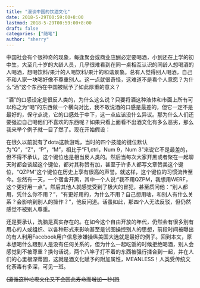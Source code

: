 ```yaml
---
title: "漫谈中国的饮酒文化"
date: 2018-5-29T00:59:00+8:00
lastmod: 2018-5-29T00:59:00+8:00
draft: false
categories: ["随笔"]
author: "sherry"
---
```

中国社会有个很神奇的现象，每逢聚会或商业应酬必定要喝酒，小到还在上学的初中生，大至几十岁的大龄人员，几乎很难看到在同一桌相互认识的同龄人想喝酒的人喝酒，想喝饮料/果汁的人喝饮料/果汁的和谐景象。总有人觉得别人喝酒，自己不和人家一块喝好像不尊重别人。这一点就很奇怪，这难道不是看个人意愿？为什么“酒”这个东西在中国被赋予了如此厚重的意义？

<!--more-->

“酒”的口感设定是很反人类的，为什么这么说？只要将酒这种液体和市面上所有可以称之为“喝”的东西做一个横向对比，我不敢说酒的口感是最差的，但它一定不是最好的，保守点说，它的口感处于中下，这一点应该没什么异议。那为什么人们还要强迫自己喝他们不喜欢的东西呢？如果只看上面看不出酒文化有多么恶劣，那么我来举个例子就一目了然了。现在开始假设：

在很久以前就有了dota这款游戏，当时的四个技能的键位默认为“Q”，“Z”，“P”，“M”，相比于“F1,ctrl，Num 9，Num 3”来说它不是最差的，但不得不承认，这个键位也是相当反人类的。然后当每次大家开黑或者聚在一起聊天时都会谈起这个键位，都对其称赞有加，甚至于许多人都写文章赞美这个键位，“QZPM”这个键位在历史上享有很高的声誉。就这样，这个键位的习惯流传至今。忽然有一天，一个宿舍开黑，其中一个人说:“我不用QZPM，我想用WERF，这个更好用一点”。然后其他人就感觉受到了极大的冒犯，甚至质问他：“别人都用，凭什么你不用？”，“有更好用的，为什么不用？自己想用啥，和别人有什么关系？会影响到别人的操作？”，他反问道。话虽如此，那四个人无法反驳，但仍然感觉不被别人尊重。

还是要承认，洗脑是真实存在的。在如今这个自由开放的年代，仍然会有很多别有用心的人或组织、以各种形式来影响甚至是试图操控别人的思想，前段时间被曝出的有人利用Facebook用户信息涉嫌操纵美国大选就是最好的例子。回到本文，原本想喝什么跟别人是没有任何关系的，但为什么一起吃饭的时候拒绝喝酒，别人会感觉到不被尊重？换句话说，两个八竿子打不着的东西被强行揉合到一起，并在人们的心里根深蒂固，这就是酒文化赋予的附加属性，MEANLESS！人类受传统文化荼毒有多深，可见一斑。

~~(遵循这种垃圾文化又不会因此寿命而增加一秒(跑~~